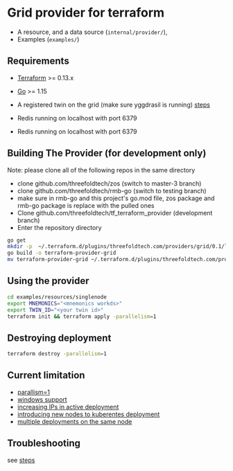 # Grid provider for terraform
 - A resource, and a data source (`internal/provider/`),
 - Examples (`examples/`) 
## Requirements

-	[Terraform](https://www.terraform.io/downloads.html) >= 0.13.x
-	[Go](https://golang.org/doc/install) >= 1.15
-   A registered twin on the grid (make sure yggdrasil is running) [steps](https://github.com/threefoldtech/TFGRID/blob/development/wiki/tfgrid_substrate/substrate/grid_substrate_getting_started.md)
-   Redis running on localhost with port 6379

-   Redis running on localhost with port 6379

## Building The Provider (for development only)

Note: please clone all of the following repos in the same directory
- clone github.com/threefoldtech/zos  (switch to master-3 branch)
- clone github.com/threefoldtech/rmb-go  (switch to testing branch)
- make sure in rmb-go and this project's go.mod file, zos package and rmb-go package is replace with the pulled ones
- Clone github.com/threefoldtech/tf_terraform_provider (development branch)
- Enter the repository directory

```bash
go get
mkdir -p  ~/.terraform.d/plugins/threefoldtech.com/providers/grid/0.1/linux_amd64
go build -o terraform-provider-grid 
mv terraform-provider-grid ~/.terraform.d/plugins/threefoldtech.com/providers/grid/0.1/linux_amd64
```


## Using the provider
```bash
cd examples/resources/singlenode
export MNEMONICS="<mnemonics workds>"
export TWIN_ID="<your twin id>"
terraform init && terraform apply -parallelism=1
```
## Destroying deployment
```bash
terraform destroy -parallelism=1
```
## Current limitation

- [parallism=1](https://github.com/threefoldtech/terraform-provider-grid/issues/12)
- [windows  support](https://github.com/threefoldtech/terraform-provider-grid/issues/9)
- [increasing IPs in active deployment](https://github.com/threefoldtech/terraform-provider-grid/issues/15)
- [introducing new nodes to kuberentes deployment](https://github.com/threefoldtech/terraform-provider-grid/issues/13)
- [multiple deployments on the same node](https://github.com/threefoldtech/terraform-provider-grid/issues/11)

## Troubleshooting

see [steps](https://github.com/threefoldtech/terraform-provider-grid/blob/development/TROUBLESHOOTING.md)
